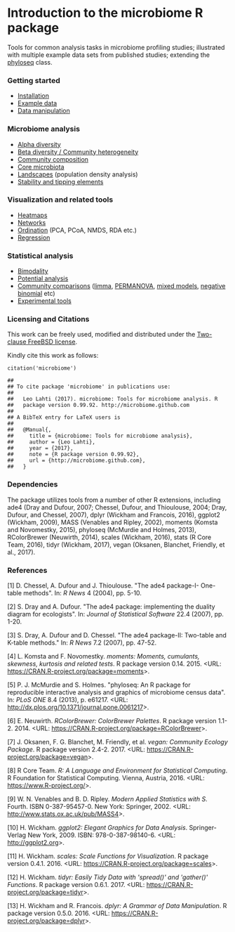 <!--
  %\VignetteIndexEntry{microbiome tutorial}
  %\VignetteEngine{knitr::rmarkdown}
  %\usepackage[utf8]{inputenc}
  %\VignetteEncoding{UTF-8}
-->
Introduction to the microbiome R package
========================================

Tools for common analysis tasks in microbiome profiling studies;
illustrated with multiple example data sets from published studies;
extending the [phyloseq](http://joey711.github.io/phyloseq/import-data)
class.

### Getting started

-   [Installation](Template.md)
-   [Example data](Data.md)
-   [Data manipulation](Preprocessing.md)

### Microbiome analysis

-   [Alpha diversity](Diversity.md)
-   [Beta diversity / Community heterogeneity](Betadiversity.md)
-   [Community composition](Composition.md)
-   [Core microbiota](Core.md)
-   [Landscapes](Landscaping.md) (population density analysis)
-   [Stability and tipping elements](Stability.md)

### Visualization and related tools

-   [Heatmaps](Heatmap.md)
-   [Networks](Networks.md)
-   [Ordination](Ordination.md) (PCA, PCoA, NMDS, RDA etc.)
-   [Regression](Regression.md)

### Statistical analysis

-   [Bimodality](Bimodality.md)
-   [Potential analysis](Potential.md)
-   [Community comparisons](Comparisons.md) ([limma](limma.md),
    [PERMANOVA](PERMANOVA.md), [mixed models](Mixedmodels.md), [negative
    binomial](Negativebinomial.md) etc)
-   [Experimental tools](Experimental.md)

### Licensing and Citations

This work can be freely used, modified and distributed under the
[Two-clause FreeBSD license](http://en.wikipedia.org/wiki/BSD_licenses).

Kindly cite this work as follows:

    citation('microbiome')

    ## 
    ## To cite package 'microbiome' in publications use:
    ## 
    ##   Leo Lahti (2017). microbiome: Tools for microbiome analysis. R
    ##   package version 0.99.92. http://microbiome.github.com
    ## 
    ## A BibTeX entry for LaTeX users is
    ## 
    ##   @Manual{,
    ##     title = {microbiome: Tools for microbiome analysis},
    ##     author = {Leo Lahti},
    ##     year = {2017},
    ##     note = {R package version 0.99.92},
    ##     url = {http://microbiome.github.com},
    ##   }

### Dependencies

The package utilizes tools from a number of other R extensions,
including ade4 (Dray and Dufour, 2007; Chessel, Dufour, and Thioulouse,
2004; Dray, Dufour, and Chessel, 2007), dplyr (Wickham and Francois,
2016), ggplot2 (Wickham, 2009), MASS (Venables and Ripley, 2002),
moments (Komsta and Novomestky, 2015), phyloseq (McMurdie and Holmes,
2013), RColorBrewer (Neuwirth, 2014), scales (Wickham, 2016), stats (R
Core Team, 2016), tidyr (Wickham, 2017), vegan (Oksanen, Blanchet,
Friendly, et al., 2017).

### References

\[1\] D. Chessel, A. Dufour and J. Thioulouse. "The ade4 package-I-
One-table methods". In: *R News* 4 (2004), pp. 5-10.

\[2\] S. Dray and A. Dufour. "The ade4 package: implementing the duality
diagram for ecologists". In: *Journal of Statistical Software* 22.4
(2007), pp. 1-20.

\[3\] S. Dray, A. Dufour and D. Chessel. "The ade4 package-II: Two-table
and K-table methods." In: *R News* 7.2 (2007), pp. 47-52.

\[4\] L. Komsta and F. Novomestky. *moments: Moments, cumulants,
skewness, kurtosis and related tests*. R package version 0.14. 2015.
&lt;URL: <https://CRAN.R-project.org/package=moments>&gt;.

\[5\] P. J. McMurdie and S. Holmes. "phyloseq: An R package for
reproducible interactive analysis and graphics of microbiome census
data". In: *PLoS ONE* 8.4 (2013), p. e61217. &lt;URL:
<http://dx.plos.org/10.1371/journal.pone.0061217>&gt;.

\[6\] E. Neuwirth. *RColorBrewer: ColorBrewer Palettes*. R package
version 1.1-2. 2014. &lt;URL:
<https://CRAN.R-project.org/package=RColorBrewer>&gt;.

\[7\] J. Oksanen, F. G. Blanchet, M. Friendly, et al. *vegan: Community
Ecology Package*. R package version 2.4-2. 2017. &lt;URL:
<https://CRAN.R-project.org/package=vegan>&gt;.

\[8\] R Core Team. *R: A Language and Environment for Statistical
Computing*. R Foundation for Statistical Computing. Vienna, Austria,
2016. &lt;URL: <https://www.R-project.org/>&gt;.

\[9\] W. N. Venables and B. D. Ripley. *Modern Applied Statistics with
S*. Fourth. ISBN 0-387-95457-0. New York: Springer, 2002. &lt;URL:
<http://www.stats.ox.ac.uk/pub/MASS4>&gt;.

\[10\] H. Wickham. *ggplot2: Elegant Graphics for Data Analysis*.
Springer-Verlag New York, 2009. ISBN: 978-0-387-98140-6. &lt;URL:
<http://ggplot2.org>&gt;.

\[11\] H. Wickham. *scales: Scale Functions for Visualization*. R
package version 0.4.1. 2016. &lt;URL:
<https://CRAN.R-project.org/package=scales>&gt;.

\[12\] H. Wickham. *tidyr: Easily Tidy Data with 'spread()' and
'gather()' Functions*. R package version 0.6.1. 2017. &lt;URL:
<https://CRAN.R-project.org/package=tidyr>&gt;.

\[13\] H. Wickham and R. Francois. *dplyr: A Grammar of Data
Manipulation*. R package version 0.5.0. 2016. &lt;URL:
<https://CRAN.R-project.org/package=dplyr>&gt;.
